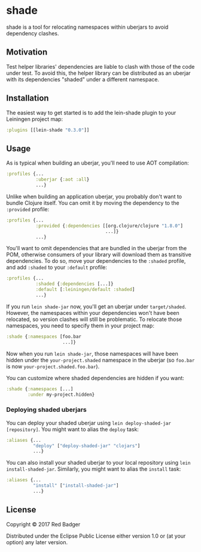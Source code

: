 # shade

shade is a tool for relocating namespaces within uberjars to avoid dependency clashes.

## Motivation

Test helper libraries' dependencies are liable to clash with those of the code under test.
To avoid this, the helper library can be distributed as an uberjar with its dependencies "shaded" under a different namespace.

## Installation

The easiest way to get started is to add the lein-shade plugin to your Leiningen project map:

```clojure
:plugins [[lein-shade "0.3.0"]]
```

## Usage

As is typical when building an uberjar, you'll need to use AOT compilation:

```clojure
:profiles {...
           :uberjar {:aot :all}
           ...}
```

Unlike when building an application uberjar, you probably don't want to bundle Clojure itself.
You can omit it by moving the dependency to the `:provided` profile:

```clojure
:profiles {...
           :provided {:dependencies [[org.clojure/clojure "1.8.0"]
                                     ...]}
           ...}
```

You'll want to omit dependencies that are bundled in the uberjar from the POM, otherwise consumers of your library will download them as transitive dependencies.
To do so, move your dependencies to the `:shaded` profile, and add `:shaded` to your `:default` profile:

```clojure
:profiles {...
           :shaded {:dependencies [...]}
           :default [:leiningen/default :shaded]
           ...}
```

If you run `lein shade-jar` now, you'll get an uberjar under `target/shaded`.
However, the namespaces within your dependencies won't have been relocated, so version clashes will still be problematic.
To relocate those namespaces, you need to specify them in your project map:

```clojure
:shade {:namespaces [foo.bar
                     ...]}
```

Now when you run `lein shade-jar`, those namespaces will have been hidden under the `your-project.shaded` namespace in the uberjar (so `foo.bar` is now `your-project.shaded.foo.bar`).

You can customize where shaded dependencies are hidden if you want:

```clojure
:shade {:namespaces [...]
        :under my-project.hidden}
```

### Deploying shaded uberjars

You can deploy your shaded uberjar using `lein deploy-shaded-jar [repository]`.
You might want to alias the `deploy` task:

```clojure
:aliases {...
          "deploy" ["deploy-shaded-jar" "clojars"]
          ...}
```

You can also install your shaded uberjar to your local repository using `lein install-shaded-jar`.
Similarly, you might want to alias the `install` task:

```clojure
:aliases {...
          "install" ["install-shaded-jar"]
          ...}
```

## License

Copyright © 2017 Red Badger

Distributed under the Eclipse Public License either version 1.0 or (at your option) any later version.
